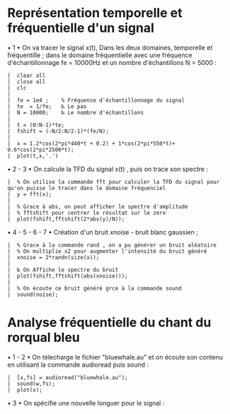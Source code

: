 # Représentation temporelle et fréquentielle d'un signal

  • 1 • On va tracer le signal x(t), Dans les deux domaines, temporelle et fréquentille ;
      dans le domaine fréquentielle avec une fréquence d'échantillonnage fe = 10000Hz et un nombre d'échantillons N = 5000 :

  ```
  |  clear all 
  |  close all 
  |  clc
  |  
  |  fe = 1e4 ;    % Fréquence d'échantillonnage du signal
  |  te  = 1/fe;   ‰ Le pas 
  |  N = 10000;    ‰ Le nombre d'échantillons 
  |  
  |  t = (0:N-1)*te;
  |  fshift = (-N/2:N/2-1)*(fe/N);
  |  
  |  x = 1.2*cos(2*pi*440*t + 0.2) + 1*cos(2*pi*550*t)+ 0.6*cos(2*pi*2500*t);
  |  plot(t,x,'.')
  ```
  
  • 2 - 3 • On calcule la TFD du signal x(t) , puis on trace son spectre :
  
  ```
  |  % On utilise la commande fft pour calculer la TFD du signal pour qu'on puisse le tracer dans le domaine fréquenciel
  |  y = fft(x);
  |
  |  % Grace à abs, on peut afficher le spectre d'amplitude
  |  % fftshift pour centrer le résultat sur le zero
  |  plot(fshift,fftshift(2*abs(y)/N));
  ```
  
  • 4 - 5 - 6 - 7 • Création d'un bruit xnoise - bruit blanc gaussien ; 
  
  ```
  |  % Grace à la commande rand , on a pu générer un bruit aléatoire
  |  % On multiplie x2 pour augmenter l'intensité du bruit généré
  |  xnoise = 2*randn(size(x));
  |
  |  ‰ On Affiche le spectre du bruit 
  |  plot(fshift,fftshift(abs(xnoise)));
  |
  |  % On écoute ce bruit généré grce à la commande sound
  |  sound(noise);
  ```
  
  # Analyse fréquentielle du chant du rorqual bleu
  
  • 1 - 2 • On télecharge le fichier "bluewhale.au" et on écoute son contenu en utilisant la commande audioread puis sound :
  
  ```
  |  [x,fs] = audioread("bluewhale.au");
  |  sound(w,fs);
  |  plot(x);
  ```

  • 3 • On spécifie une nouvelle longuer pour le signal :

  
